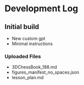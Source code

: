 # Development Log

## Initial build
- New custom gpt
- Minimal instructions
### Uploaded Files
- 3DChessBook_188.md
- figures_manifest_no_spaces.json
- lesson_plan.md
